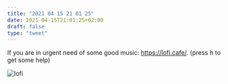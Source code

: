 ```yaml
---
title: "2021 04 15 21 01 25"
date: 2021-04-15T21:01:25+02:00
draft: false
type: "tweet"
---
```

If you are in urgent need of some good music: <https://lofi.cafe/>. (press <kbd>h</kbd> to get some help)

![lofi](/img/2021-04-15-21-04-56.png)
